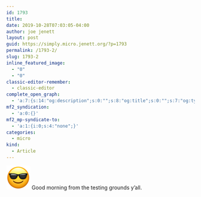 ```yaml
---
id: 1793
title: 
date: 2019-10-28T07:03:05-04:00
author: joe jenett
layout: post
guid: https://simply.micro.jenett.org/?p=1793
permalink: /1793-2/
slug: 1793-2
inline_featured_image:
  - "0"
  - "0"
classic-editor-remember:
  - classic-editor
complete_open_graph:
  - 'a:7:{s:14:"og:description";s:0:"";s:8:"og:title";s:0:"";s:7:"og:type";s:0:"";s:12:"twitter:card";s:7:"summary";s:15:"twitter:creator";s:0:"";s:19:"twitter:description";s:0:"";s:8:"og:image";s:0:"";}'
mf2_syndication:
  - 'a:0:{}'
mf2_mp-syndicate-to:
  - 'a:1:{i:0;s:4:"none";}'
categories:
  - micro
kind:
  - Article
---
```

<img loading="lazy" class="size-full wp-image-1792" src="../wp-content/uploads/2020/06/sunglasses.png" alt="" width="64" height="64"> Good morning from the testing grounds y’all.